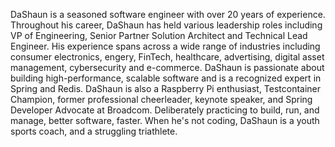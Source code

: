 DaShaun is a seasoned software engineer with over 20 years of experience. Throughout his career, DaShaun has held various leadership roles including VP of Engineering, Senior Partner Solution Architect and Technical Lead Engineer. His experience spans across a wide range of industries including consumer electronics, engery, FinTech, healthcare, advertising, digital asset management, cybersecurity and e-commerce. DaShaun is passionate about building high-performance, scalable software and is a recognized expert in Spring and Redis. DaShaun is also a Raspberry Pi enthusiast, Testcontainer Champion, former professional cheerleader, keynote speaker, and Spring Developer Advocate at Broadcom. Deliberately practicing to build, run, and manage, better software, faster. When he's not coding, DaShaun is a youth sports coach, and a struggling triathlete.
